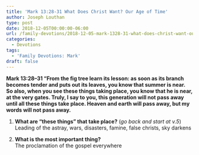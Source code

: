 ```yaml
---
title: 'Mark 13:28-31 What Does Christ Want? Our Age of Time'
author: Joseph Louthan
type: post
date: 2018-12-05T00:00:00-06:00
url: /family-devotions/2018-12-05-mark-1328-31-what-does-christ-want-our-a.md/
categories:
  - Devotions
tags:
  - 'Family Devotions: Mark'
draft: false
---
```

**Mark 13:28–31 “From the fig tree learn its lesson: as soon as its branch becomes tender and puts out its leaves, you know that summer is near. So also, when you see these things taking place, you know that he is near, at the very gates. Truly, I say to you, this generation will not pass away until all these things take place. Heaven and earth will pass away, but my words will not pass away.**

1. **What are “these things” that take place?** (*go back and start at v.5*)  
Leading of the astray, wars, disasters, famine, false christs, sky darkens 

2. **What is the most important thing?**  
The proclamation of the gospel everywhere